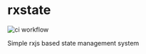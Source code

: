# rxstate

![ci workflow](https://github.com/blephy/rxstate/actions/workflows/ci/badge.svg)

Simple rxjs based state management system

